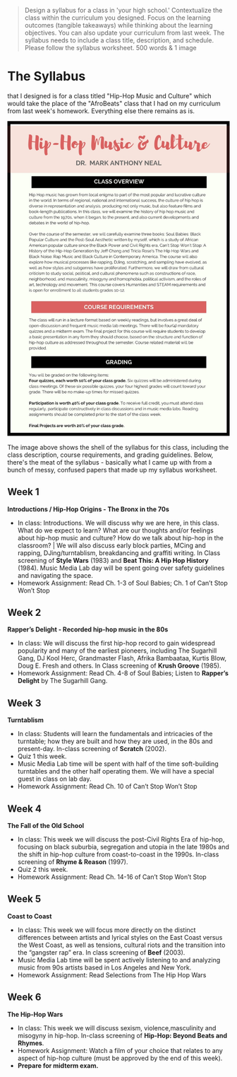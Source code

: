 > Design a syllabus for a class in 'your high school.' Contextualize the class within the curriculum you designed. Focus on the learning outcomes (tangible takeaways) while thinking about the learning objectives. You can also update your curriculum from last week. The syllabus needs to include a class title, description, and schedule. Please follow the syllabus worksheet. 500 words & 1 image

# The Syllabus
that I designed is for a class titled "Hip-Hop Music and Culture" which would take the place of the "AfroBeats" class that I had on my curriculum from last week's homework. Everything else there remains as is.

![](assignments/2_Curriculum/img/Stevie_Syllabus.jpg)

The image above shows the shell of the syllabus for this class, including the class description, course requirements, and grading guidelines. Below, there's the meat of the syllabus - basically what I came up with from a bunch of messy, confused papers that made up my syllabus worksheet.

## Week 1
**Introductions / Hip-Hop Origins - The Bronx in the 70s** 
* In class: Introductions. We will discuss why we are here, in this class. What do we expect to learn? What are our thoughts and/or feelings about hip-hop music and culture? How do we talk about hip-hop in the classroom? | We will also discuss early block parties,  MCing and rapping, DJing/turntablism, breakdancing and graffiti writing. In Class screening of **Style Wars** (1983) and **Beat This: A Hip Hop History** (1984). Music Media Lab day will be spent going over safety guidelines and navigating the space.
* Homework Assignment: Read Ch. 1-3 of Soul Babies; Ch. 1 of Can’t Stop Won’t Stop

## Week 2
**Rapper’s Delight - Recorded hip-hop music in the 80s**
* In class: We will discuss the first hip-hop record to gain widespread popularity and many of the earliest pioneers, including The Sugarhill Gang, DJ Kool Herc, Grandmaster Flash, Afrika Bambaataa, Kurtis Blow, Doug E. Fresh and others. In Class screening of **Krush Groove** (1985).
* Homework Assignment: Read Ch. 4-8 of Soul Babies; Listen to **Rapper’s Delight** by The Sugarhill Gang.

## Week 3
**Turntablism**
* In class: Students will learn the fundamentals and intricacies of the turntable; how they are built and how they are used, in the 80s and present-day. In-class screening of **Scratch** (2002). 
* Quiz 1 this week.
* Music Media Lab time will be spent with half of the time soft-building turntables and the other half operating them. We will have a special guest in class on lab day.
* Homework Assignment: Read Ch. 10 of Can’t Stop Won’t Stop

## Week 4
**The Fall of the Old School**
* In class: This week we will discuss the post-Civil Rights Era of hip-hop, focusing on black suburbia, segregation and utopia in the late 1980s and the shift in hip-hop culture from coast-to-coast in the 1990s. In-class screening of **Rhyme & Reason** (1997).
* Quiz 2 this week.
* Homework Assignment: Read Ch. 14-16 of Can’t Stop Won’t Stop

## Week 5
**Coast to Coast**
* In class: This week we will focus more directly on the distinct differences between artists and lyrical styles on the East Coast versus the West Coast, as well as tensions, cultural riots and the transition into the “gangster rap” era. In class screening of **Beef** (2003).
* Music Media Lab time will be spent actively listening to and analyzing music from 90s artists based in Los Angeles and New York.
* Homework Assignment: Read Selections from The Hip Hop Wars

## Week 6
**The Hip-Hop Wars**
* In  class: This week we will discuss sexism, violence,masculinity and misogyny in hip-hop. In-class screening of **Hip-Hop: Beyond Beats and Rhymes**.
* Homework Assignment: Watch a film of your choice that relates to any aspect of hip-hop culture (must be approved by the end of this week).
* **Prepare for midterm exam.**
